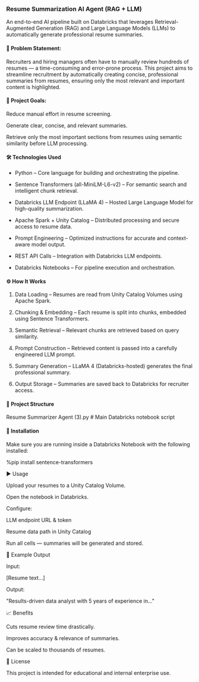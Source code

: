 ### Resume Summarization AI Agent (RAG + LLM)

An end-to-end AI pipeline built on Databricks that leverages Retrieval-Augmented Generation (RAG) and Large Language Models (LLMs) to automatically generate professional resume summaries.

#### 📌 Problem Statement:

Recruiters and hiring managers often have to manually review hundreds of resumes — a time-consuming and error-prone process. This project aims to streamline recruitment by automatically creating concise, professional summaries from resumes, ensuring only the most relevant and important content is highlighted.

#### 🎯 Project Goals:

Reduce manual effort in resume screening.

Generate clear, concise, and relevant summaries.

Retrieve only the most important sections from resumes using semantic similarity before LLM processing.

#### 🛠️ Technologies Used

- Python – Core language for building and orchestrating the pipeline.

- Sentence Transformers (all-MiniLM-L6-v2) – For semantic search and intelligent chunk retrieval.

- Databricks LLM Endpoint (LLaMA 4) – Hosted Large Language Model for high-quality summarization.

- Apache Spark + Unity Catalog – Distributed processing and secure access to resume data.

- Prompt Engineering – Optimized instructions for accurate and context-aware model output.

- REST API Calls – Integration with Databricks LLM endpoints.

- Databricks Notebooks – For pipeline execution and orchestration.

#### ⚙️ How It Works

1. Data Loading – Resumes are read from Unity Catalog Volumes using Apache Spark.

2. Chunking & Embedding – Each resume is split into chunks, embedded using Sentence Transformers.

3. Semantic Retrieval – Relevant chunks are retrieved based on query similarity.

4. Prompt Construction – Retrieved content is passed into a carefully engineered LLM prompt.

5. Summary Generation – LLaMA 4 (Databricks-hosted) generates the final professional summary.

6. Output Storage – Summaries are saved back to Databricks for recruiter access.

#### 📂 Project Structure
Resume Summarizer Agent (3).py   # Main Databricks notebook script

#### 🚀 Installation

Make sure you are running inside a Databricks Notebook with the following installed:

%pip install sentence-transformers

▶️ Usage

Upload your resumes to a Unity Catalog Volume.

Open the notebook in Databricks.

Configure:

LLM endpoint URL & token

Resume data path in Unity Catalog

Run all cells — summaries will be generated and stored.

🔑 Example Output

Input:

[Resume text...]


Output:

"Results-driven data analyst with 5 years of experience in..."

📈 Benefits

Cuts resume review time drastically.

Improves accuracy & relevance of summaries.

Can be scaled to thousands of resumes.

📜 License

This project is intended for educational and internal enterprise use.
